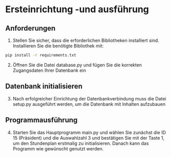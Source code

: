 # Ersteinrichtung -und ausführung

## Anforderungen

1. Stellen Sie sicher, dass die erforderlichen Bibliotheken installiert sind. Installieren Sie die benötigte Bibliothek mit:

```bash
pip install -r requirements.txt
```

2. Öffnen Sie die Datei database.py und fügen Sie die korrekten Zugangsdaten Ihrer Datenbank ein

## Datenbank initialisieren

3. Nach erfolgreicher Einrichtung der Datenbankverbindung muss die Datei setup.py ausgeführt werden, um die Datenbank mit Inhalten aufzubauen

## Programmausführung

4. Starten Sie das Hauptprogramm main.py und wählen Sie zunächst die ID 15 (Präsident) und die Auswahlzahl 3 und bestätigen Sie mit der Taste 1, 
um den Stundenplan erstmalig zu initialisieren. Danach kann das Programm wie gewünscht genutzt werden.